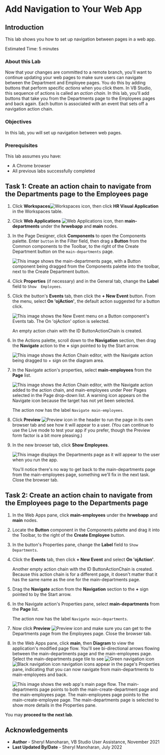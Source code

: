 # Add Navigation to Your Web App

## Introduction

This lab shows you how to set up navigation between pages in a web app.

Estimated Time: 5 minutes

### About this Lab
Now that your changes are committed to a remote branch, you'll want to continue updating your web pages to make sure users can navigate between the Department and Employee pages. You do this by adding buttons that perform specific _actions_ when you click them. In VB Studio, this sequence of actions is called an _action chain_. In this lab, you'll add buttons that take you from the Departments page to the Employees pages and back again. Each button is associated with an event that sets off a navigation action chain.

### Objectives
In this lab, you will set up navigation between web pages.


### Prerequisites

This lab assumes you have:
* A Chrome browser
* All previous labs successfully completed

## Task 1: Create an action chain to navigate from the Departments page to the Employees page

1.  Click **Workspaces**![Workspaces icon](images/vbs-workspaces-icon.png), then click **HR Visual Application** in the Workspaces table.
2.  Click **Web Applications** ![Web Applications icon](images/web-applications-icon.png), then **main-departments** under the **hrwebapp** and **main** nodes.
3.  In the Page Designer, click **Components** to open the Components palette. Enter `button` in the Filter field, then drag a **Button** from the Common components to the Toolbar, to the right of the Create Department button on the `main-departments` page.

    ![](images/departments-button.png "This image shows the main-departments page, with a Button component being dragged from the Components palette into the toolbar, next to the Create Department button.")

4.  Click **Properties** (if necessary) and in the General tab, change the **Label** field to `Show  Employees`.
5.  Click the button's **Events** tab, then click the **\+ New Event** button. From the menu, select **On 'ojAction'**, the default action suggested for a button click.

    ![](images/departments-button-events.png "This image shows the New Event menu on a Button component's Events tab. The On 'ojAction' option is selected.")

    An empty action chain with the ID ButtonActionChain is created.

6.  In the Actions palette, scroll down to the **Navigation** section, then drag the **Navigate** action to the **+** sign pointed to by the Start arrow.

    ![](images/new-buttonactionchain.png "This image shows the Action Chain editor, with the Navigate action being dragged to + sign on the diagram area.")

7.  In the Navigate action's properties, select **main-employees** from the **Page** list.

    ![](images/departments-button-events-navigate.png "This image shows the Action Chain editor, with the Navigate action added to the action chain, and main-employees under Peer Pages selected in the Page drop-down list. A warning icon appears on the Navigate icon because the target has not yet been selected.")

    The action now has the label `Navigate main-employees`.

8.  Click **Preview** ![Preview icon](images/preview-icon.png) in the header to run the page in its own browser tab and see how it will appear to a user. (You can continue to use the Live mode to test your app if you prefer, though the Preview form factor is a bit more pleasing.)

9.  In the new browser tab, click **Show Employees**.

    ![](images/preview.png "This image displays the Departments page as it will appear to the user when you run the app.")

    You'll notice there's no way to get back to the main-departments page from the main-employees page, something we'll fix in the next task. Close the browser tab.

## Task 2: Create an action chain to navigate from the Employees page to the Departments page

1.  In the Web Apps pane, click **main-employees** under the **hrwebapp** and **main** nodes.
2.  Locate the **Button** component in the Components palette and drag it into the Toolbar, to the right of the **Create Employee** button.
3.  In the button's Properties pane, change the **Label** field to `Show Departments`.
4.  Click the **Events** tab, then click **+ New Event** and select **On 'ojAction'**.

    Another empty action chain with the ID ButtonActionChain is created. Because this action chain is for a different page, it doesn't matter that it has the same name as the one for the main-departments page.

5.  Drag the **Navigate** action from the **Navigation** section to the **+** sign pointed to by the Start arrow.
6.  In the Navigate action's Properties pane, select **main-departments** from the **Page** list.

    The action now has the label `Navigate main-departments`.

7.  Now click **Preview** ![Preview icon](images/preview-icon.png) and make sure you can get to the Departments page from the Employees page. Close the browser tab.
8.  In the Web Apps pane, click **main**, then **Diagram** to view the application's modified page flow. You'll see bi-directional arrows flowing between the main-departments page and the main-employees page. Select the main-departments page tile to see ![Green navigation icon](images/diagram-navigation-icon-green.png) ![Black navigation icon](images/diagram-navigation-icon-black.png) navigation icons appear in the page's Properties pane, indicating that you can now navigate from main-departments to main-employees and back.

    ![](images/page-flow.png "This image shows the web app's main page flow. The main-departments page points to both the main-create-department page and the main-employees page. The main-employees page points to the main-create-employee page. The main-departments page is selected to show more details in the Properties pane.")

   You may **proceed to the next lab**.

## Acknowledgements
* **Author** - Sheryl Manoharan, VB Studio User Assistance, November 2021
* **Last Updated By/Date** - Sheryl Manoharan, July 2022
